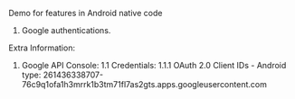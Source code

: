 Demo for features in Android native code

1. Google authentications.

Extra Information:
1. Google API Console:
    1.1 Credentials:
        1.1.1 OAuth 2.0 Client IDs - Android type: 261436338707-76c9q1ofa1h3mrrk1b3tm71fl7as2gts.apps.googleusercontent.com